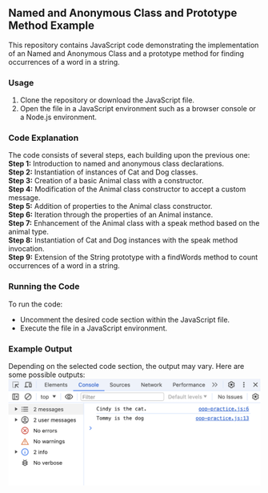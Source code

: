 ## Named and Anonymous Class and Prototype Method Example
This repository contains JavaScript code demonstrating the implementation of an Named and Anonymous Class and a prototype method for finding occurrences of a word in a string.

### Usage
1. Clone the repository or download the JavaScript file.
2. Open the file in a JavaScript environment such as a browser console or a Node.js environment.

### Code Explanation
The code consists of several steps, each building upon the previous one:
**Step 1:** Introduction to named and anonymous class declarations.<br>
**Step 2:** Instantiation of instances of Cat and Dog classes.<br>
**Step 3:** Creation of a basic Animal class with a constructor.<br>
**Step 4:** Modification of the Animal class constructor to accept a custom message.<br>
**Step 5:** Addition of properties to the Animal class constructor.<br>
**Step 6:** Iteration through the properties of an Animal instance.<br>
**Step 7:** Enhancement of the Animal class with a speak method based on the animal type.<br>
**Step 8:** Instantiation of Cat and Dog instances with the speak method invocation.<br>
**Step 9:** Extension of the String prototype with a findWords method to count occurrences of a word in a string.<br>

### Running the Code
To run the code:

* Uncomment the desired code section within the JavaScript file.
* Execute the file in a JavaScript environment.

### Example Output
Depending on the selected code section, the output may vary. Here are some possible outputs:
![example-output-screenshot](images/example-output.png)

